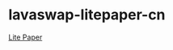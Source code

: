 # lavaswap-litepaper-cn

[Lite Paper](https://github.com/Lava-Swap/lavaswap-litepaper-cn/blob/main/LavaSwap%20CN0216.pdf)

